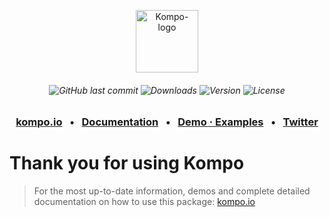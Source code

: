 <p align="center">
  <a href="https://kompo.io" target="_blank">
    <img src="https://kompo.io/img/kompo-logo-square.svg?" width="100" height="100" alt="Kompo-logo" />
  </a>
</p>
<h6 align="center">
    <img alt="GitHub last commit" src="https://img.shields.io/github/last-commit/kompo/kompo.svg">
    <img src="https://img.shields.io/npm/dt/vue-kompo.svg?style=flat-square" alt="Downloads" />
    <img src="https://img.shields.io/npm/v/vue-kompo.svg?style=flat-square" alt="Version" />
    <img src="https://img.shields.io/npm/l/vue-kompo.svg?style=flat-square" alt="License" />
</h6>
<h3 align="center">
    <a href="https://kompo.io" target="_blank">kompo.io</a>
    &nbsp;&nbsp;&bull;&nbsp;&nbsp;
    <a href="https://kompo.io/docs" target="_blank">Documentation</a>
    &nbsp;&nbsp;&bull;&nbsp;&nbsp;
    <a href="https://demo.kompo.io" target="_blank">Demo &middot; Examples</a>
    &nbsp;&nbsp;&bull;&nbsp;&nbsp;
    <a href="https://twitter.com/kompophp" target="_blank">Twitter</a>
</h3>

# Thank you for using Kompo

> For the most up-to-date information, demos and complete detailed documentation on how to use this package: <a href="https://kompo.io">kompo.io</a>
